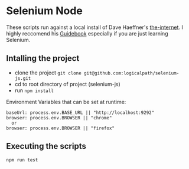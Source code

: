 # Selenium Node

These scripts run against a local install of Dave Haeffner's [the-internet](https://github.com/saucelabs/the-internet). I highly reccomend his [Guidebook](https://seleniumguidebook.com/) especially if you are just learning Selenium.

## Intalling the project

- clone the project `git clone git@github.com:logicalpath/selenium-js.git`
- cd to root directory of project (selenium-js)
- run `npm install`

Environment Variables that can be set at runtime:

```
baseUrl: process.env.BASE_URL || "http://localhost:9292"
browser: process.env.BROWSER || "chrome"
  or
browser: process.env.BROWSER || "firefox"
```

## Executing the scripts

```
npm run test
```
